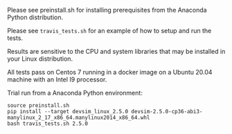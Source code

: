 Please see preinstall.sh for installing prerequisites from the Anaconda Python distribution.

Please see ``travis_tests.sh`` for an example of how to setup and run the tests.

Results are sensitive to the CPU and system libraries that may be installed in your Linux distribution.

All tests pass on Centos 7 running in a docker image on a Ubuntu 20.04 machine with an Intel I9 processor.

Trial run from a Anaconda Python environment:
```
source preinstall.sh
pip install --target devsim_linux_2.5.0 devsim-2.5.0-cp36-abi3-manylinux_2_17_x86_64.manylinux2014_x86_64.whl
bash travis_tests.sh 2.5.0
```

